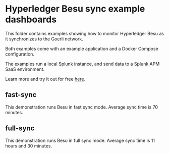 # Hyperledger Besu sync example dashboards

This folder contains examples showing how to monitor Hyperledger Besu as it synchronizes to the Goerli network.

Both examples come with an example application and a Docker Compose configuration.

The examples run a local Splunk instance, and send data to a Splunk APM SaaS environment.

Learn more and try it out for free [here](https://www.splunk.com/en_us/software/splunk-apm.html).

## fast-sync

This demonstration runs Besu in fast sync mode. Average sync time is 70 minutes.

## full-sync

This demonstration runs Besu in full sync mode. Average sync time is 11 hours and 30 minutes.
